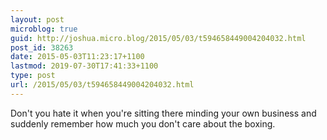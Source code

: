 ```yaml
---
layout: post
microblog: true
guid: http://joshua.micro.blog/2015/05/03/t594658449004204032.html
post_id: 38263
date: 2015-05-03T11:23:17+1100
lastmod: 2019-07-30T17:41:33+1100
type: post
url: /2015/05/03/t594658449004204032.html
---
```

Don't you hate it when you're sitting there minding your own business and suddenly remember how much you don't care about the boxing.

